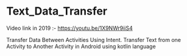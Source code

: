 # Text_Data_Transfer


Video link in 2019 :- https://youtu.be/1X9NWr9iiS4

Transfer Data Between Activities Using Intent.
Transfer Text from one Activity to Another Activity in Android using kotlin language
